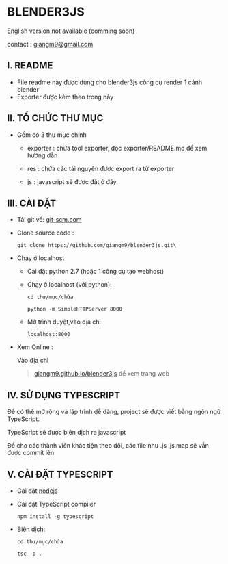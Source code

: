 
# BLENDER3JS


English version not available (comming soon)

contact : giangm9@gmail.com

## I. README

- File readme này được dùng cho blender3js công cụ render 1 cảnh blender
- Exporter được kèm theo trong này

## II. TỔ CHỨC THƯ MỤC

- Gồm có 3 thư mục chính

  - exporter : chứa tool exporter, đọc exporter/README.md để xem hướng dẫn

  - res : chứa các tài nguyên được export ra từ exporter

  - js : javascript sẽ được đặt ở đây


## III. CÀI ĐẶT


- Tải git về:  [git-scm.com](https://git-scm.com/)

- Clone source code :

    `git clone https://github.com/giangm9/blender3js.git\`

- Chạy ở localhost
  - Cài đặt python 2.7 (hoặc 1 công cụ tạo webhost)
  - Chạy ở localhost (với python):

    `cd thư/mục/chứa`

    `python -m SimpleHTTPServer 8000`
  - Mở trình duyệt,vào địa chỉ

    `localhost:8000`

- Xem Online :

  Vào địa chỉ
  > [giangm9.github.io/blender3js](https://giangm9.github.io/blender3js/)
  > để xem trang web

## IV. SỬ DỤNG TYPESCRIPT

Để có thể mở rộng và lập trình dễ dàng, project sẽ được viết bằng ngôn
ngữ TypeScript.

TypeScript sẽ được biên dịch ra javascript

Để cho các thành viên khác tiện theo dõi, các file như .js .js.map sẽ vẫn được commit lên

## V. CÀI ĐẶT TYPESCRIPT

- Cài đặt [nodejs](https://nodejs.org/)
- Cài đặt TypeScript compiler

    `npm install -g typescript`

- Biên dịch:

  `cd thư/mục/chứa`

  `tsc -p .`